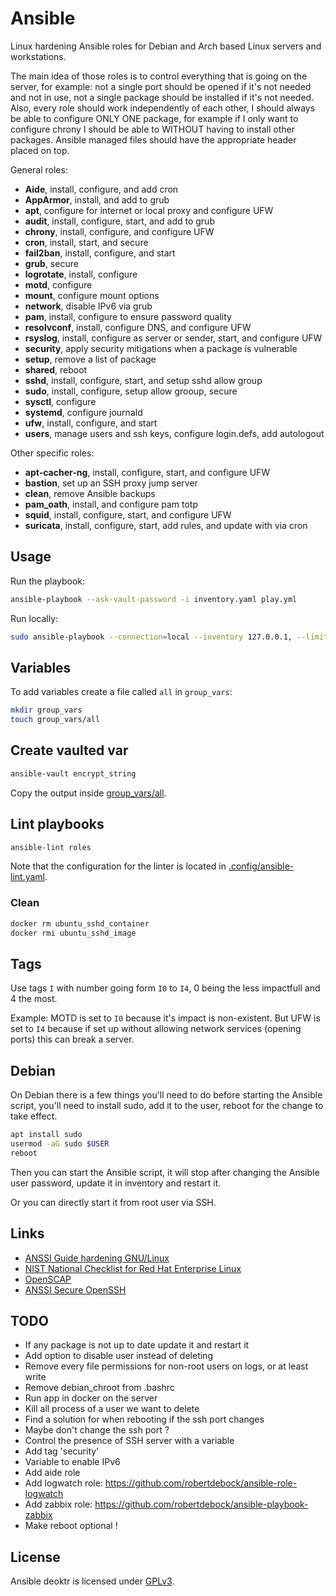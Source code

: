 # Ansible

Linux hardening Ansible roles for Debian and Arch based Linux servers and workstations.

The main idea of those roles is to control everything that is going on the server, for example: not a single port should be opened if it's not needed and not in use, not a single package should be installed if it's not needed. Also, every role should work independently of each other, I should always be able to configure ONLY ONE package, for example if I only want to configure chrony I should be able to WITHOUT having to install other packages. Ansible managed files should have the appropriate header placed on top.

General roles:

-   **Aide**, install, configure, and add cron
-   **AppArmor**, install, and add to grub
-   **apt**, configure for internet or local proxy and configure UFW
-   **audit**, install, configure, start, and add to grub
-   **chrony**, install, configure, and configure UFW
-   **cron**, install, start, and secure
-   **fail2ban**, install, configure, and start
-   **grub**, secure
-   **logrotate**, install, configure
-   **motd**, configure
-   **mount**, configure mount options
-   **network**, disable IPv6 via grub
-   **pam**, install, configure to ensure password quality
-   **resolvconf**, install, configure DNS, and configure UFW
-   **rsyslog**, install, configure as server or sender, start, and configure UFW
-   **security**, apply security mitigations when a package is vulnerable
-   **setup**, remove a list of package
-   **shared**, reboot
-   **sshd**, install, configure, start, and setup sshd allow group
-   **sudo**, install, configure, setup allow grooup, secure
-   **sysctl**, configure
-   **systemd**, configure journald
-   **ufw**, install, configure, and start
-   **users**, manage users and ssh keys, configure login.defs, add autologout

Other specific roles:

-   **apt-cacher-ng**, install, configure, start, and configure UFW
-   **bastion**, set up an SSH proxy jump server
-   **clean**, remove Ansible backups
-   **pam_oath**, install, and configure pam totp
-   **squid**, install, configure, start, and configure UFW
-   **suricata**, install, configure, start, add rules, and update with via cron

## Usage

Run the playbook:

```bash
ansible-playbook --ask-vault-password -i inventory.yaml play.yml
```

Run locally:

```bash
sudo ansible-playbook --connection=local --inventory 127.0.0.1, --limit 127.0.0.1 play.yml
```

## Variables

To add variables create a file called `all` in `group_vars`:

```bash
mkdir group_vars
touch group_vars/all
```

## Create vaulted var

```bash
ansible-vault encrypt_string
```

Copy the output inside [group_vars/all](./group_vars/all).

## Lint playbooks

```bash
ansible-lint roles
```

Note that the configuration for the linter is located in [.config/ansible-lint.yaml](./.config/ansible-lint.yml).

### Clean

```bash
docker rm ubuntu_sshd_container
docker rmi ubuntu_sshd_image
```

## Tags

Use tags `I` with number going form `I0` to `I4`, 0 being the less impactfull and 4 the most.

Example: MOTD is set to `I0` because it's impact is non-existent. But UFW is set to `I4` because if set up without allowing network services (opening ports) this can break a server.

## Debian

On Debian there is a few things you'll need to do before starting the Ansible script, you'll need to install sudo, add it to the user, reboot for the change to take effect.

```bash
apt install sudo
usermod -aG sudo $USER
reboot
```

Then you can start the Ansible script, it will stop after changing the Ansible user password, update it in inventory and restart it.

Or you can directly start it from root user via SSH.

## Links

-   [ANSSI Guide hardening GNU/Linux](https://www.ssi.gouv.fr/guide/recommandations-de-securite-relatives-a-un-systeme-gnulinux/)
-   [NIST National Checklist for Red Hat Enterprise Linux](https://ncp.nist.gov/checklist/909)
-   [OpenSCAP](https://github.com/OpenSCAP/openscap)
-   [ANSSI Secure OpenSSH](https://www.ssi.gouv.fr/administration/guide/recommandations-pour-un-usage-securise-dopenssh/)

## TODO

-   If any package is not up to date update it and restart it
-   Add option to disable user instead of deleting
-   Remove every file permissions for non-root users on logs, or at least write
-   Remove debian_chroot from .bashrc
-   Run app in docker on the server
-   Kill all process of a user we want to delete
-   Find a solution for when rebooting if the ssh port changes
-   Maybe don't change the ssh port ?
-   Control the presence of SSH server with a variable
-   Add tag 'security'
-   Variable to enable IPv6
-   Add aide role
-   Add logwatch role: https://github.com/robertdebock/ansible-role-logwatch
-   Add zabbix role: https://github.com/robertdebock/ansible-playbook-zabbix
-   Make reboot optional !

## License

Ansible deoktr is licensed under [GPLv3](./LICENSE).
